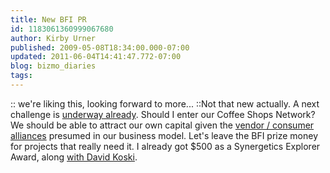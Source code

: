 ```yaml
---
title: New BFI PR
id: 1183061360999067680
author: Kirby Urner
published: 2009-05-08T18:34:00.000-07:00
updated: 2011-06-04T14:41:47.772-07:00
blog: bizmo_diaries
tags: 
---
```


:: we're liking this, looking forward to more... ::Not that new actually.  A next challenge is [underway already](http://bfi.org/our_programs/the_buckminster_fuller_challenge/student_team_from_mit_wins_the_100k_buckminster_fuller_challenge_prize_for_their_i).  Should I enter our Coffee Shops Network?  We should be able to attract our own capital given the [vendor / consumer alliances](http://coffeeshopsnet.blogspot.com/2009/03/proprietary-games.html) presumed in our business model.  Let's leave the BFI prize money for projects that really need it.  I already got $500 as a Synergetics Explorer Award, along [with David Koski](http://controlroom.blogspot.com/2009/02/wanderers-2009217.html).